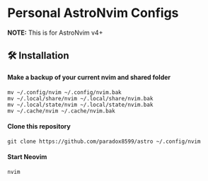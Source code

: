 # Personal AstroNvim Configs

**NOTE:** This is for AstroNvim v4+

## 🛠️ Installation

#### Make a backup of your current nvim and shared folder

```shell
mv ~/.config/nvim ~/.config/nvim.bak
mv ~/.local/share/nvim ~/.local/share/nvim.bak
mv ~/.local/state/nvim ~/.local/state/nvim.bak
mv ~/.cache/nvim ~/.cache/nvim.bak
```

#### Clone this repository

```shell
git clone https://github.com/paradox8599/astro ~/.config/nvim
```

#### Start Neovim

```shell
nvim
```
